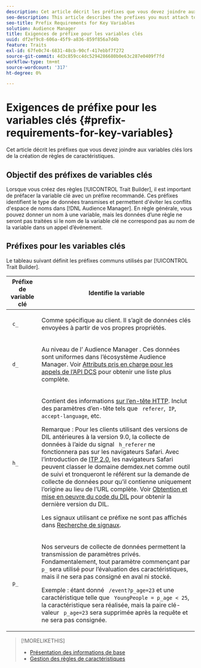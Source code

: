 ```yaml
---
description: Cet article décrit les préfixes que vous devez joindre aux variables clés lors de la création de règles de caractéristiques.
seo-description: This article describes the prefixes you must attach to key variables when creating trait rules.
seo-title: Prefix Requirements for Key Variables
solution: Audience Manager
title: Exigences de préfixe pour les variables clés
uuid: df2ef9c8-606a-45f9-a836-859f856a7d4b
feature: Traits
exl-id: 67fe0c74-6831-48cb-90cf-417ebbf7f272
source-git-commit: 4d3c859cc4dc5294286680b0e63c287e0409f7fd
workflow-type: tm+mt
source-wordcount: '317'
ht-degree: 0%

---
```


# Exigences de préfixe pour les variables clés {#prefix-requirements-for-key-variables}

Cet article décrit les préfixes que vous devez joindre aux variables clés lors de la création de règles de caractéristiques.

<!-- r_tb_variable_prefixes.xml -->

## Objectif des préfixes de variables clés

Lorsque vous créez des règles [!UICONTROL Trait Builder], il est important de préfacer la variable clé avec un préfixe recommandé. Ces préfixes identifient le type de données transmises et permettent d&#39;éviter les conflits d&#39;espace de noms dans [!DNL Audience Manager]. En règle générale, vous pouvez donner un nom à une variable, mais les données d’une règle ne seront pas traitées si le nom de la variable clé ne correspond pas au nom de la variable dans un appel d’événement.

## Préfixes pour les variables clés

Le tableau suivant définit les préfixes communs utilisés par [!UICONTROL Trait Builder].

<table id="table_CFEFA1DBDF904736B6EA2640B7AD26E5"> 
 <thead> 
  <tr> 
   <th colname="col1" class="entry"> Préfixe de variable clé </th> 
   <th colname="col2" class="entry"> Identifie la variable </th> 
  </tr>
 </thead>
 <tbody> 
  <tr> 
   <td colname="col1"><code> c_</code> </td> 
   <td colname="col2"> <p>Comme spécifique au client. Il s’agit de données clés envoyées à partir de vos propres propriétés. </p> </td> 
  </tr> 
  <tr> 
   <td colname="col1"><code> d_</code> </td> 
   <td colname="col2"> <p>Au niveau de l’ <span class="keyword"> Audience Manager</span> . Ces données sont uniformes dans l’écosystème <span class="keyword"> Audience Manager</span>. Voir <a href="../../api/dcs-intro/dcs-api-reference/dcs-keys.md"> Attributs pris en charge pour les appels de l’API DCS</a> pour obtenir une liste plus complète.</p> </td> 
  </tr>
  <tr> 
   <td colname="col1"><code> h_</code> </td> 
   <td colname="col2"> <p>Contient des informations <a href="https://en.wikipedia.org/wiki/List_of_HTTP_header_fields" scope="external" format="html"> sur l’en-tête HTTP</a>. Inclut des paramètres d’en-tête tels que <code> referer</code>,<code> IP</code>, <code> accept-language</code>, etc. </p> <p> <p>Remarque : Pour les clients utilisant des versions de DIL antérieures à la version 9.0, la collecte de données à l’aide du signal <code> h_referer</code> ne fonctionnera pas sur les navigateurs Safari. Avec l’introduction de <a href="https://webkit.org/blog/8311/intelligent-tracking-prevention-2-0/" format="https" scope="external"> ITP 2.0</a>, les navigateurs Safari peuvent classer le domaine demdex.net comme outil de suivi et tronqueront le référent sur la demande de collecte de données pour qu’il contienne uniquement l’origine au lieu de l’URL complète. Voir <a href="../../dil/dil-overview.md#get-implement-dil-code">Obtention et mise en oeuvre du code du DIL</a> pour obtenir la dernière version du DIL.<p>Les signaux utilisant ce préfixe ne sont pas affichés dans <a href="../data-explorer/data-explorer-signals-search/data-explorer-signals-search.md">Recherche de signaux</a>.</p></p> </p> </td> 
  </tr> 
  <tr> 
   <td colname="col1"><code> p_</code> </td> 
   <td colname="col2"> <p>Nos <span class="wintitle"> serveurs de collecte de données </span> permettent la transmission de paramètres privés. Fondamentalement, tout paramètre commençant par <code> p_</code> sera utilisé pour l’évaluation des caractéristiques, mais il ne sera pas consigné en aval ni stocké. </p> <p>Exemple : étant donné <code> /event?p_age=23</code> et une caractéristique telle que <code> YoungPeople = p_age &lt; 25</code>, la caractéristique sera réalisée, mais la paire clé-valeur <code> p_age=23</code> sera supprimée après la requête et ne sera pas consignée. </p> </td> 
  </tr> 
 </tbody> 
</table>

>[!MORELIKETHIS]
>
>* [Présentation des informations de base](../../features/traits/create-onboarded-rule-based-traits.md)
>* [Gestion des règles de caractéristiques](../../features/traits/manage-trait-rules.md#managing-trait-rules)
